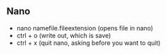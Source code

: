 ## Nano
- nano namefile.fileextension (opens file in nano)
- ctrl + o (write out, which is save)
- ctrl + x (quit nano, asking before you want to quit)
  